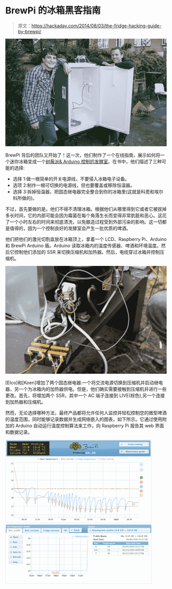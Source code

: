 # BrewPi 的冰箱黑客指南

> 原文：<https://hackaday.com/2014/08/03/the-fridge-hacking-guide-by-brewpi/>

![brewpi-fridge-conversion-51](img/8d2994a0785a913df71ec9df7180f485.png)

BrewPi 背后的团队又开始了！这一次，他们制作了一个在线指南，展示如何将一个迷你冰箱变成一个[树莓派& Arduino 控制的发酵室](http://www.brewpi.com/fridge-hacking-guide/)。在书中，他们描述了三种可能的选择:

*   选择 1:做一根简单的开关电源线，不要侵入冰箱电子设备。
*   选项 2:制作一根可切换的电源线，但也要覆盖或移除恒温器。
*   选择 3:拆掉恒温器，把固态继电器完全整合到你的冰箱里(这就是科恩和埃尔科所做的)。

不过，首先要做的是。他们不得不清理冰箱。根据他们从哪里得到它或者它被拔掉多长时间，它的内部可能会因为霉菌在每个角落生长而变得非常肮脏和恶心。这花了一个小时左右的时间来彻底清洗，以免酿造过程受到外部污染的影响。这一切都是值得的，因为一个控制良好的发酵室会产生一批优质的啤酒。

他们把他们的激光切割盒放在冰箱顶上，拿着一个 LCD、Raspberry Pi、Arduino 和 BrewPi Arduino 盾。Arduino 读取冰箱内的温度传感器、啤酒和环境温度。然后它控制他们添加的 SSR 来切换压缩机和加热器。然后，电缆穿过冰箱并控制压缩机。

![brewpi-fridge-conversion-40](img/b04d2b048642115c8deb44fa3eeabdb3.png)

[Elco]和[Koen]增加了两个固态继电器:一个将交流电源切换到压缩机并启动继电器，另一个为冰箱内的加热器供电。但是，他们确实需要接触到压缩机并进行一些更改。首先，将增加两个 SSR，其中一个 AC 端子连接到 LIVE(棕色),另一个连接到加热器和压缩机。

然而，无论选择哪种方法，最终产品都将允许任何人监控并轻松控制您的微型啤酒的温度范围，同时能够记录数据并生成网络嵌入的图表，如下所示。它通过使用附加的 Arduino 自动运行温度控制算法来工作，向 Raspberry Pi 报告其 web 界面和数据记录。

![brewpi-web-interface-overview](img/dafc152dca981a5e43692e89705d384e.png)